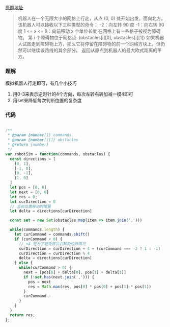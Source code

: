[原题地址](https://leetcode-cn.com/problems/walking-robot-simulation/)

> 机器人在一个无限大小的网格上行走，从点 (0, 0) 处开始出发，面向北方。该机器人可以接收以下三种类型的命令：
-2：向左转 90 度
-1：向右转 90 度
1 <= x <= 9：向前移动 x 个单位长度
在网格上有一些格子被视为障碍物。
第 i 个障碍物位于网格点  (obstacles[i][0], obstacles[i][1])
如果机器人试图走到障碍物上方，那么它将停留在障碍物的前一个网格方块上，但仍然可以继续该路线的其余部分。
返回从原点到机器人的最大欧式距离的平方。

### 题解
模拟机器人行走即可，有几个小技巧
1. 用0-3来表示逆时针的4个方向，每次左转右转加减一模4即可
2. 用set来降低每次判断位置的复杂度

### 代码
```js

/**
 * @param {number[]} commands
 * @param {number[][]} obstacles
 * @return {number}
 */
var robotSim = function(commands, obstacles) {
  const directions = [
    [0, 1],
    [-1, 0],
    [0, -1],
    [1, 0]
  ]
  let pos = [0, 0]
  let next = [0, 0]
  let res = 0;
  let curDirection = 0
  // 当前位置移动的增量
  let delta = directions[curDirection]

  const set = new Set(obstacles.map(item => item.join(',')))

  while(commands.length) {
    let curCommand = commands.shift()
    if (curCommand < 0) {
      // +4 是为了避免首次右转的边界情况
      curDirection = curDirection + 4 + (curCommand === -2 ? 1 : -1)
      curDirection = curDirection % 4
      delta = directions[curDirection]
    } else {
      while(curCommand > 0) {
        next = [pos[0] + delta[0], pos[1] + delta[1]]
        if (!set.has(next.join(','))) {
          pos = next
          res = Math.max(res, pos[0] * pos[0] + pos[1] * pos[1])
        }
        curCommand--
      }
    }
  }
  return res;
};

```